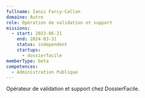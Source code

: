 ```yaml
---
fullname: Ianis Farcy-Callon
domaine: Autre
role: Opération de validation et support
missions:
  - start: 2023-06-21
    end: 2024-03-31
    status: independent
    startups:
      - dossierfacile
memberType: beta
competences:
  - Administration Publique
---
```

Opérateur de validation et support chez DossierFacile.
